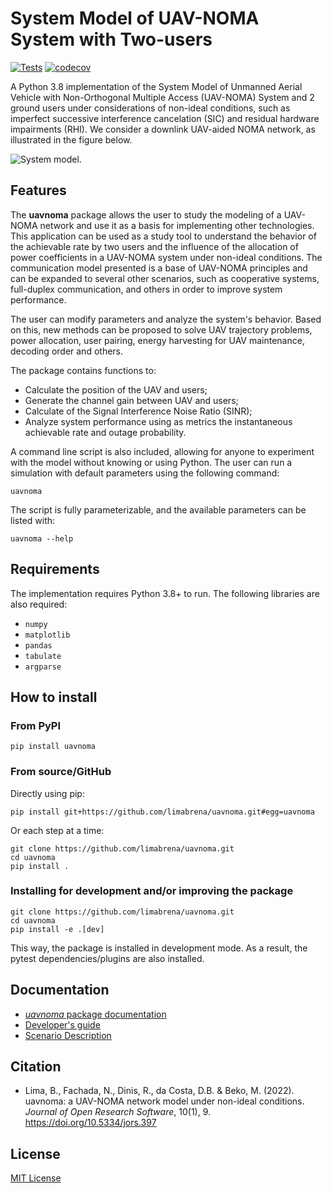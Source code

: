 # System Model of UAV-NOMA System with Two-users

[![Tests](https://github.com/limabrena/uavnoma/actions/workflows/test.yml/badge.svg)](https://github.com/limabrena/uavnoma/actions/workflows/test.yml)
[![codecov](https://codecov.io/gh/limabrena/uavnoma/branch/main/graph/badge.svg)](https://app.codecov.io/gh/limabrena/uavnoma)

A Python 3.8 implementation of the System Model of Unmanned Aerial Vehicle with Non-Orthogonal Multiple Access (UAV-NOMA) System and 2 ground users under considerations of non-ideal conditions, such as imperfect successive interference cancelation (SIC) and residual hardware impairments (RHI). We consider a downlink UAV-aided NOMA network, as illustrated in the figure below.

![System model.](https://media.githubusercontent.com/media/limabrena/uavnoma/main/figures/uav_system_model_ex.png)

## Features

The **uavnoma** package allows the user to study the modeling of a UAV-NOMA network and use it as a basis for implementing other technologies. This application can be used as a study tool to understand the behavior of the achievable rate by two users and the influence of the allocation of power coefficients in a UAV-NOMA system under non-ideal conditions. The communication model presented is a base of UAV-NOMA principles and can be expanded to several other scenarios, such as cooperative systems, full-duplex communication,  and others in order to improve system performance.

The user can modify parameters and analyze the system's behavior. Based on this, new methods can be proposed to solve UAV trajectory problems, power allocation, user pairing, energy harvesting for UAV maintenance, decoding order and others.

The package contains functions to:

- Calculate the position of the UAV and users;
- Generate the channel gain between UAV and users;
- Calculate of the Signal Interference Noise Ratio (SINR);
- Analyze system performance using as metrics the instantaneous achievable rate and outage probability.

A command line script is also included, allowing for anyone to experiment with the model without knowing or using Python. The user can run a simulation with default parameters using the following command:

```
uavnoma
```

The script is fully parameterizable, and the available parameters can be listed with:

```
uavnoma --help
```

## Requirements

The implementation requires Python 3.8+ to run.
The following libraries are also required:

- `numpy`
- `matplotlib`
- `pandas`
- `tabulate`
- `argparse`

## How to install

### From PyPI

```
pip install uavnoma
```

### From source/GitHub

Directly using pip:

```
pip install git+https://github.com/limabrena/uavnoma.git#egg=uavnoma
```

Or each step at a time:

```
git clone https://github.com/limabrena/uavnoma.git
cd uavnoma
pip install .
```

### Installing for development and/or improving the package

```
git clone https://github.com/limabrena/uavnoma.git
cd uavnoma
pip install -e .[dev]
```

This way, the package is installed in development mode. As a result, the pytest dependencies/plugins are also installed.

## Documentation

* [*uavnoma* package documentation](https://limabrena.github.io/uavnoma/docs/index.html)
* [Developer's guide](https://limabrena.github.io/uavnoma/docs/index.html#developers-guide)
* [Scenario Description](https://limabrena.github.io/uavnoma/docs/index.html#scenario-description)

## Citation

* Lima, B., Fachada, N., Dinis, R., da Costa, D.B. & Beko, M. (2022). uavnoma: a
  UAV-NOMA network model under non-ideal conditions. *Journal of Open Research
  Software*, 10(1), 9. https://doi.org/10.5334/jors.397

## License

[MIT License](LICENSE.txt)
